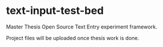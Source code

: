 # text-input-test-bed
Master Thesis Open Source Text Entry experiment framework.

Project files will be uploaded once thesis work is done.
